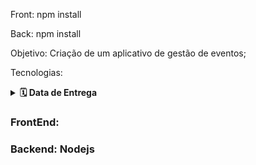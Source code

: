 Front: npm install

Back: npm install

Objetivo: Criação de um aplicativo de gestão de eventos;

Tecnologias:

<details>
  <summary>
    <strong>🗓 Data de Entrega</strong>
  </summary><br>
  
  - Este projeto é individual;
  - Serão `7 dias de projeto;
  - Data de entrega para avaliação final do projeto: `03/08/2022 15:00`.

</details>

### FrontEnd:

### Backend: Nodejs
